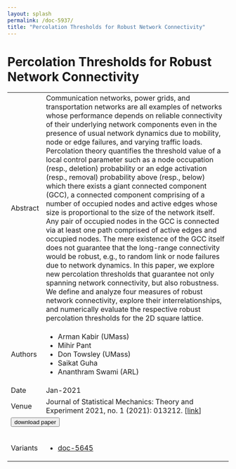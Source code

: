 ```yaml
---
layout: splash
permalink: /doc-5937/
title: "Percolation Thresholds for Robust Network Connectivity"
---
```


# Percolation Thresholds for Robust Network Connectivity

<table>
    <tbody>
    <tr>
        <td>Abstract</td>
        <td>Communication networks, power grids, and transportation networks are all examples of networks whose performance depends on reliable connectivity of their underlying network components even in the presence of usual network dynamics due to mobility, node or edge failures, and varying traffic loads. Percolation theory quantifies the threshold value of a local control parameter such as a node occupation (resp., deletion) probability or an edge activation (resp., removal) probability above (resp., below) which there exists a giant connected component (GCC), a connected component comprising of a number of occupied nodes and active edges whose size is proportional to the size of the network itself. Any pair of occupied nodes in the GCC is connected via at least one path comprised of active edges and occupied nodes. The mere existence of the GCC itself does not guarantee that the long-range connectivity would be robust, e.g., to random link or node failures due to network dynamics. In this paper, we explore new percolation thresholds that guarantee not only spanning network connectivity, but also robustness. We define and analyze four measures of robust network connectivity, explore their interrelationships, and numerically evaluate the respective robust percolation thresholds for the 2D square lattice.</td>
    </tr>
    <tr>
        <td>Authors</td>
        <td>
            <ul>
                <li>Arman Kabir (UMass)</li>
                <li>Mihir Pant</li>
                <li>Don Towsley (UMass)</li>
                <li>Saikat Guha</li>
                <li>Ananthram Swami (ARL)</li>
            </ul>
        </td>
    </tr>
    <tr>
        <td>Date</td>
        <td>Jan-2021</td>
    </tr>
    <tr>
        <td>Venue</td>
        <td>Journal of Statistical Mechanics: Theory and Experiment 2021, no. 1 (2021): 013212. [<a href="https://iopscience.iop.org/article/10.1088/1742-5468/abd312">link</a>]</td>
    </tr>
        <tr>
            <td colspan="2">
                <form method="get" action="https://iopscience.iop.org/article/10.1088/1742-5468/abd312">
                    <button type="submit">download paper</button>
                </form>
            </td>
        </tr>
        <tr>
            <td>Variants</td>
            <td>
                <ul>
                    <li><a href="\doc-5645\">doc-5645</a></li>
                </ul>
            </td>
        </tr>
    </tbody>
</table>

